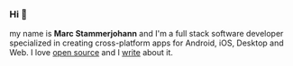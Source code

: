 ### Hi 🤙

my name is **Marc Stammerjohann** and I'm a full stack software developer specialized in creating cross-platform apps for Android, iOS, Desktop and Web.
I love [open source](https://github.com/marcjulian) and I [write](https://notiz.dev) about it. 

<!--
**marcjulian/marcjulian** is a ✨ _special_ ✨ repository because its `README.md` (this file) appears on your GitHub profile.

Here are some ideas to get you started:

- 🔭 I’m currently working on ...
- 🌱 I’m currently learning ...
- 👯 I’m looking to collaborate on ...
- 🤔 I’m looking for help with ...
- 💬 Ask me about ...
- 📫 How to reach me: ...
- 😄 Pronouns: ...
- ⚡ Fun fact: ...
-->
